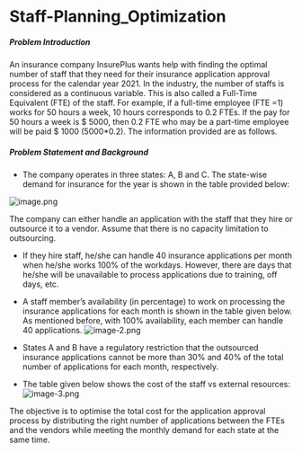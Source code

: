 # Staff-Planning_Optimization

##### Problem Introduction

An insurance company InsurePlus wants help with finding the optimal number of staff that they need for their insurance application approval process for the calendar year 2021.  In the industry, the number of staffs is considered as a continuous variable. This is also called a Full-Time Equivalent (FTE) of the staff. For example, if a full-time employee (FTE =1) works for 50 hours a week, 10 hours corresponds to 0.2 FTEs. If the pay for 50 hours a week is $ 5000, then 0.2 FTE who may be a part-time employee will be paid $ 1000 (5000*0.2). The information provided are as follows.

##### Problem Statement and Background

- The company operates in three states: A, B and C. The state-wise demand for insurance for the year is shown in the table provided below:

![image.png](attachment:image.png)

The company can either handle an application with the staff that they hire or outsource it to a vendor. Assume that there is no capacity limitation to outsourcing.
- If they hire staff, he/she can handle 40 insurance applications per month when he/she works 100% of the workdays. However, there are days that he/she will be unavailable to process applications due to training, off days, etc. 
- A staff member’s availability (in percentage) to work on processing the insurance applications for each month is shown in the table given below. As mentioned before, with 100% availability, each member can handle 40 applications.
![image-2.png](attachment:image-2.png)
           
        
- States A and B have a regulatory restriction that the outsourced insurance applications cannot be more than 30% and 40% of the total number of applications for each month, respectively. 
- The table given below shows the cost of the staff vs external resources:
 ![image-3.png](attachment:image-3.png)                                            
 
The objective is to optimise the total cost for the application approval process by distributing the right number of applications between the FTEs and the vendors while meeting the monthly demand for each state at the same time.

